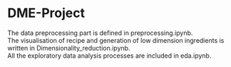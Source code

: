 # DME-Project

The data preprocessing part is defined in preprocessing.ipynb.  
The visualisation of recipe and generation of low dimension ingredients is written in Dimensionality_reduction.ipynb.  
All the exploratory data analysis processes are included in eda.ipynb.
